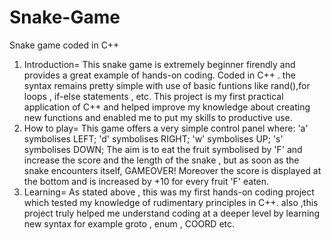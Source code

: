 # Snake-Game
Snake game coded in C++
1. Introduction=
   This snake game is extremely beginner firendly and provides a great example of hands-on coding. Coded in C++ . the syntax remains pretty      simple with use of basic funtions like rand(),for loops , if-else statements , etc. This project is my first practical application of C++     and helped improve my knowledge about creating new functions and enabled me to put my skills to productive use.
2. How to play=
    This game offers a very simple control panel where:
    'a' symbolises LEFT;
    'd' symbolises RIGHT;
    'w' symbolises UP;
    's' symbolises DOWN;
    The aim is to eat the fruit symbolised by 'F' and increase the score and  the length of the snake , but as soon as the snake encounters itself,  GAMEOVER! Moreover the score is displayed at the bottom and is increased by +10 for every fruit 'F' eaten.
3. Learning=
      As stated above , this was my first hands-on coding project which tested my knowledge of rudimentary principles in C++. also ,this     project truly helped me understand coding at a deeper level by learning new syntax for example groto , enum , COORD etc. 
